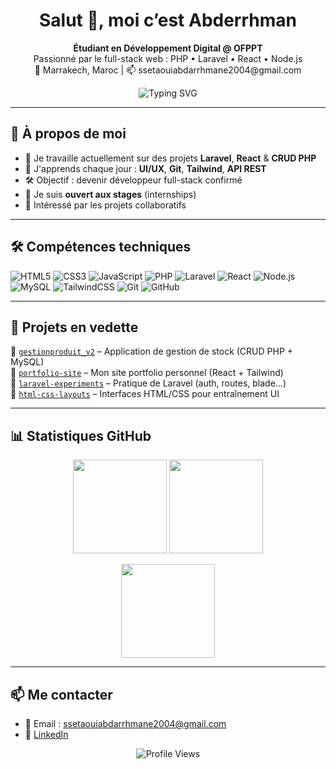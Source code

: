 <!-- GitHub Profile README for Abderrahmane Ssetaoui -->

<h1 align="center">Salut 👋, moi c’est Abderrhman</h1>

<p align="center">
  <b>Étudiant en Développement Digital @ OFPPT</b><br/>
  Passionné par le full-stack web : PHP • Laravel • React • Node.js<br/>
  📍 Marrakech, Maroc | 📫 ssetaouiabdarrhmane2004@gmail.com
</p>

<p align="center">
  <img src="https://readme-typing-svg.herokuapp.com?font=Fira+Code&duration=4000&pause=1000&center=true&vCenter=true&width=435&lines=Bienvenue+sur+mon+profil+GitHub!;Je+suis+passionn%C3%A9+par+le+d%C3%A9veloppement+web.;Actuellement+en+formation+Full-Stack." alt="Typing SVG" />
</p>

---

## 🧠 À propos de moi

- 🔭 Je travaille actuellement sur des projets **Laravel**, **React** & **CRUD PHP**
- 🌱 J'apprends chaque jour : **UI/UX**, **Git**, **Tailwind**, **API REST**
- 🛠️ Objectif : devenir développeur full-stack confirmé
- 🤝 Je suis **ouvert aux stages** (internships)
- 🎯 Intéressé par les projets collaboratifs

---

## 🛠️ Compétences techniques

![HTML5](https://img.shields.io/badge/-HTML5-E34F26?logo=html5&logoColor=white)
![CSS3](https://img.shields.io/badge/-CSS3-1572B6?logo=css3&logoColor=white)
![JavaScript](https://img.shields.io/badge/-JavaScript-F7DF1E?logo=javascript&logoColor=black)
![PHP](https://img.shields.io/badge/-PHP-777BB4?logo=php&logoColor=white)
![Laravel](https://img.shields.io/badge/-Laravel-FF2D20?logo=laravel&logoColor=white)
![React](https://img.shields.io/badge/-React-61DAFB?logo=react&logoColor=black)
![Node.js](https://img.shields.io/badge/-Node.js-339933?logo=node.js&logoColor=white)
![MySQL](https://img.shields.io/badge/-MySQL-4479A1?logo=mysql&logoColor=white)
![TailwindCSS](https://img.shields.io/badge/-Tailwind_CSS-38B2AC?logo=tailwind-css&logoColor=white)
![Git](https://img.shields.io/badge/-Git-F05032?logo=git&logoColor=white)
![GitHub](https://img.shields.io/badge/-GitHub-181717?logo=github&logoColor=white)

---

## 📂 Projets en vedette

🔸 [`gestionproduit_v2`](https://github.com/abdarrhmanessetaoui/php-crud-practice) – Application de gestion de stock (CRUD PHP + MySQL)  
🔸 [`portfolio-site`](https://github.com/abdarrhmanessetaoui/portfolio-site) – Mon site portfolio personnel (React + Tailwind)  
🔸 [`laravel-experiments`](https://github.com/abdarrhmanessetaoui/laravel-experiments) – Pratique de Laravel (auth, routes, blade...)  
🔸 [`html-css-layouts`](https://github.com/abdarrhmanessetaoui/html-css-layouts) – Interfaces HTML/CSS pour entraînement UI  

---

## 📊 Statistiques GitHub

<p align="center">
  <img src="https://github-readme-stats.vercel.app/api?username=abdarrhmanessetaoui&show_icons=true&theme=radical" height="150"/>
  <img src="https://streak-stats.demolab.com?user=abdarrhmanessetaoui&theme=radical&hide_border=true" height="150"/>
</p>

<p align="center">
  <img src="https://github-readme-stats.vercel.app/api/top-langs/?username=abdarrhmanessetaoui&layout=compact&theme=radical" height="150"/>
</p>

---

## 📫 Me contacter

- 📧 Email : ssetaouiabdarrhmane2004@gmail.com  
- 💼 [LinkedIn](https://www.linkedin.com/in/abderrhman-settaoui-33569b305/)

<p align="center">
  <img src="https://komarev.com/ghpvc/?username=abdarrhmanessetaoui&label=Vues+du+profil&color=0e75b6&style=flat" alt="Profile Views" />
</p>

